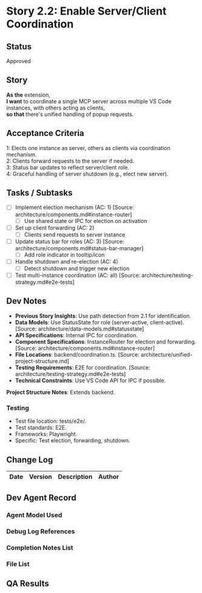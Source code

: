 # Story 2.2: Enable Server/Client Coordination

## Status
Approved

## Story
**As the** extension,  
**I want** to coordinate a single MCP server across multiple VS Code instances, with others acting as clients,  
**so that** there's unified handling of popup requests.

## Acceptance Criteria
1: Elects one instance as server, others as clients via coordination mechanism.  
2: Clients forward requests to the server if needed.  
3: Status bar updates to reflect server/client role.  
4: Graceful handling of server shutdown (e.g., elect new server).

## Tasks / Subtasks
- [ ] Implement election mechanism (AC: 1) [Source: architecture/components.md#instance-router]  
  - [ ] Use shared state or IPC for election on activation  
- [ ] Set up client forwarding (AC: 2)  
  - [ ] Clients send requests to server instance  
- [ ] Update status bar for roles (AC: 3) [Source: architecture/components.md#status-bar-manager]  
  - [ ] Add role indicator in tooltip/icon  
- [ ] Handle shutdown and re-election (AC: 4)  
  - [ ] Detect shutdown and trigger new election  
- [ ] Test multi-instance coordination (AC: all) [Source: architecture/testing-strategy.md#e2e-tests]  

## Dev Notes
- **Previous Story Insights**: Use path detection from 2.1 for identification.  
- **Data Models**: Use StatusState for role (server-active, client-active). [Source: architecture/data-models.md#statusstate]  
- **API Specifications**: Internal IPC for coordination.  
- **Component Specifications**: InstanceRouter for election and forwarding. [Source: architecture/components.md#instance-router]  
- **File Locations**: backend/coordination.ts. [Source: architecture/unified-project-structure.md]  
- **Testing Requirements**: E2E for coordination. [Source: architecture/testing-strategy.md#e2e-tests]  
- **Technical Constraints**: Use VS Code API for IPC if possible.  

**Project Structure Notes**: Extends backend.

### Testing
- Test file location: tests/e2e/.  
- Test standards: E2E.  
- Frameworks: Playwright.  
- Specific: Test election, forwarding, shutdown.

## Change Log
| Date | Version | Description | Author |  
|------|---------|-------------|--------|  

## Dev Agent Record
### Agent Model Used  

### Debug Log References  

### Completion Notes List  

### File List  

## QA Results
